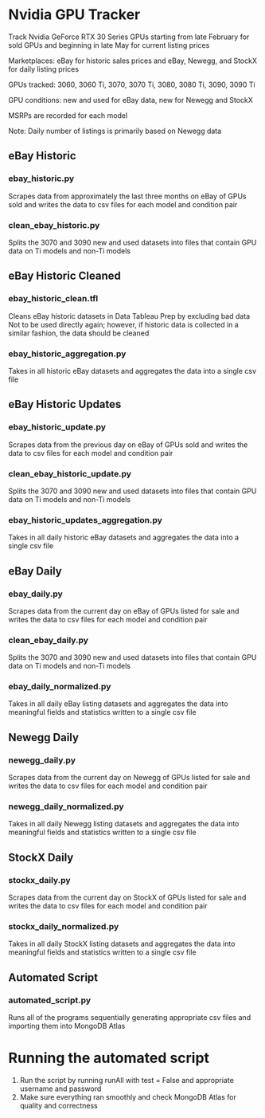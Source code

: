 # Nvidia GPU Tracker
Track Nvidia GeForce RTX 30 Series GPUs starting from late February for sold GPUs and beginning in late May for current listing prices

Marketplaces: eBay for historic sales prices and eBay, Newegg, and StockX for daily listing prices

GPUs tracked: 3060, 3060 Ti, 3070, 3070 Ti, 3080, 3080 Ti, 3090, 3090 Ti

GPU conditions: new and used for eBay data, new for Newegg and StockX

MSRPs are recorded for each model

Note: Daily number of listings is primarily based on Newegg data

## eBay Historic
### ebay_historic.py
Scrapes data from approximately the last three months on eBay of GPUs sold and writes the data to csv files for each model and condition pair

### clean_ebay_historic.py
Splits the 3070 and 3090 new and used datasets into files that contain GPU data on Ti models and non-Ti models

## eBay Historic Cleaned
### ebay_historic_clean.tfl
Cleans eBay historic datasets in Data Tableau Prep by excluding bad data
Not to be used directly again; however, if historic data is collected in a similar fashion, the data should be cleaned

### ebay_historic_aggregation.py
Takes in all historic eBay datasets and aggregates the data into a single csv file

## eBay Historic Updates
### ebay_historic_update.py
Scrapes data from the previous day on eBay of GPUs sold and writes the data to csv files for each model and condition pair

### clean_ebay_historic_update.py
Splits the 3070 and 3090 new and used datasets into files that contain GPU data on Ti models and non-Ti models

### ebay_historic_updates_aggregation.py
Takes in all daily historic eBay datasets and aggregates the data into a single csv file

## eBay Daily
### ebay_daily.py
Scrapes data from the current day on eBay of GPUs listed for sale and writes the data to csv files for each model and condition pair

### clean_ebay_daily.py
Splits the 3070 and 3090 new and used datasets into files that contain GPU data on Ti models and non-Ti models

### ebay_daily_normalized.py
Takes in all daily eBay listing datasets and aggregates the data into meaningful fields and statistics written to a single csv file

## Newegg Daily
### newegg_daily.py
Scrapes data from the current day on Newegg of GPUs listed for sale and writes the data to csv files for each model and condition pair

### newegg_daily_normalized.py
Takes in all daily Newegg listing datasets and aggregates the data into meaningful fields and statistics written to a single csv file

## StockX Daily
### stockx_daily.py
Scrapes data from the current day on StockX of GPUs listed for sale and writes the data to csv files for each model and condition pair

### stockx_daily_normalized.py
Takes in all daily StockX listing datasets and aggregates the data into meaningful fields and statistics written to a single csv file

## Automated Script
### automated_script.py
Runs all of the programs sequentially generating appropriate csv files and importing them into MongoDB Atlas

# Running the automated script

1) Run the script by running runAll with test = False and appropriate username and password
2) Make sure everything ran smoothly and check MongoDB Atlas for quality and correctness